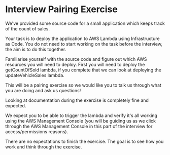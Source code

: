 # Interview Pairing Exercise

We've provided some source code for a small application which keeps track of the count of sales.

Your task is to deploy the application to AWS Lambda using Infrastructure as Code. You do not need to start working on the task before the interview, the aim is to do this together.

Familiarise yourself with the source code and figure out which AWS resources you will need to deploy. First you will need to deploy the getCountOfSold lambda, if you complete that we can look at deploying the updateVehicleSales lambda.

This will be a pairing exercise so we would like you to talk us through what you are doing and ask us questions!

Looking at documentation during the exercise is completely fine and expected.

We expect you to be able to trigger the lambda and verify it's all working using the AWS Management Console (you will be guiding us as we click through the AWS Management Console in this part of the interview for access/permissions reasons).

There are no expectations to finish the exercise. The goal is to see how you work and think through the exercise.
